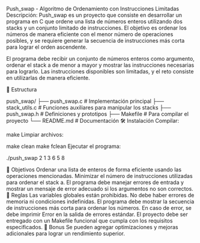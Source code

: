 Push_swap - Algoritmo de Ordenamiento con Instrucciones Limitadas
Descripción: Push_swap es un proyecto que consiste en desarrollar un programa en C que ordene una lista de números enteros
utilizando dos stacks y un conjunto limitado de instrucciones.
El objetivo es ordenar los números de manera eficiente con el menor número de operaciones posibles,
y se requiere generar la secuencia de instrucciones más corta para lograr el orden ascendente.

El programa debe recibir un conjunto de números enteros como argumento, 
ordenar el stack a de menor a mayor y mostrar las instrucciones necesarias para lograrlo.
Las instrucciones disponibles son limitadas, y el reto consiste en utilizarlas de manera eficiente.


📂 Estructura

push_swap/
├── push_swap.c           # Implementación principal
├── stack_utils.c         # Funciones auxiliares para manipular los stacks
├── push_swap.h           # Definiciones y prototipos
├── Makefile              # Para compilar el proyecto
└── README.md             # Documentación
🛠️ Instalación
Compilar:

make
Limpiar archivos:

make clean
make fclean
Ejecutar el programa:

./push_swap 2 1 3 6 5 8

🎯 Objetivos
Ordenar una lista de enteros de forma eficiente usando las operaciones mencionadas.
Minimizar el número de instrucciones utilizadas para ordenar el stack a.
El programa debe manejar errores de entrada y mostrar un mensaje de error adecuado si los argumentos no son correctos.
📝 Reglas
Las variables globales están prohibidas.
No debe haber errores de memoria ni condiciones indefinidas.
El programa debe mostrar la secuencia de instrucciones más corta para ordenar los números.
En caso de error, se debe imprimir Error en la salida de errores estándar.
El proyecto debe ser entregado con un Makefile funcional que cumpla con los requisitos especificados.
🎁 Bonus
Se pueden agregar optimizaciones y mejoras adicionales para lograr un rendimiento superior.
